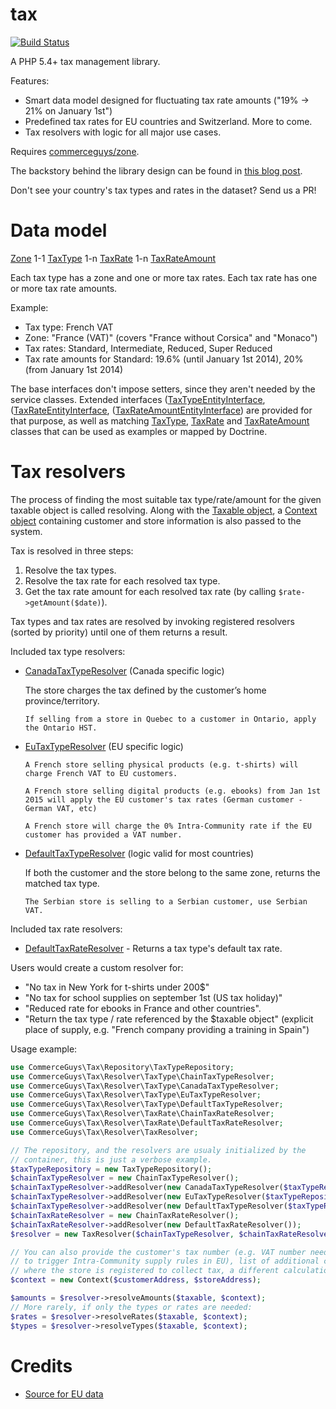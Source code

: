 tax
===

[![Build Status](https://travis-ci.org/commerceguys/tax.svg?branch=master)](https://travis-ci.org/commerceguys/tax)

A PHP 5.4+ tax management library.

Features:
- Smart data model designed for fluctuating tax rate amounts ("19% -> 21% on January 1st")
- Predefined tax rates for EU countries and Switzerland. More to come.
- Tax resolvers with logic for all major use cases.

Requires [commerceguys/zone](https://github.com/commerceguys/zone).

The backstory behind the library design can be found in [this blog post](https://drupalcommerce.org/blog/31036/commerce-2x-stories-taxes).

Don't see your country's tax types and rates in the dataset? Send us a PR!

# Data model

[Zone](https://github.com/commerceguys/zone/blob/master/src/Model/ZoneInterface.php) 1-1 [TaxType](https://github.com/commerceguys/tax/blob/master/src/Model/TaxTypeInterface.php) 1-n [TaxRate](https://github.com/commerceguys/tax/blob/master/src/Model/TaxRateInterface.php) 1-n [TaxRateAmount](https://github.com/commerceguys/tax/blob/master/src/Model/TaxRateAmountInterface.php)

Each tax type has a zone and one or more tax rates.
Each tax rate has one or more tax rate amounts.

Example:
- Tax type: French VAT
- Zone: "France (VAT)" (covers "France without Corsica" and "Monaco")
- Tax rates: Standard, Intermediate, Reduced, Super Reduced
- Tax rate amounts for Standard: 19.6% (until January 1st 2014), 20% (from January 1st 2014)

The base interfaces don't impose setters, since they aren't needed by the service classes.
Extended interfaces ([TaxTypeEntityInterface](https://github.com/commerceguys/tax/blob/master/src/Model/TaxTypeEntityInterface.php), ([TaxRateEntityInterface](https://github.com/commerceguys/tax/blob/master/src/Model/TaxRateEntityInterface.php), ([TaxRateAmountEntityInterface](https://github.com/commerceguys/tax/blob/master/src/Model/TaxRateAmountEntityInterface.php)) are provided for that purpose,
as well as matching [TaxType](https://github.com/commerceguys/tax/blob/master/src/Model/TaxType.php), [TaxRate](https://github.com/commerceguys/tax/blob/master/src/Model/TaxRate.php) and [TaxRateAmount](https://github.com/commerceguys/tax/blob/master/src/Model/TaxRateAmount.php) classes that can be used as examples or mapped by Doctrine.

# Tax resolvers

The process of finding the most suitable tax type/rate/amount for the given taxable object is called resolving.
Along with the [Taxable object](https://github.com/commerceguys/tax/blob/master/src/TaxableInterface.php), a [Context object](https://github.com/commerceguys/tax/blob/master/src/Resolver/Context.php) containing customer and store information is also passed to the system.

Tax is resolved in three steps:

1. Resolve the tax types.
2. Resolve the tax rate for each resolved tax type.
3. Get the tax rate amount for each resolved tax rate (by calling `$rate->getAmount($date)`).

Tax types and tax rates are resolved by invoking registered resolvers (sorted by priority) until one of them returns a result.

Included tax type resolvers:

- [CanadaTaxTypeResolver](https://github.com/commerceguys/tax/blob/master/src/Resolver/TaxType/CanadaTaxTypeResolver.php) (Canada specific logic)

  The store charges the tax defined by the customer’s home province/territory.

  `If selling from a store in Quebec to a customer in Ontario, apply the Ontario HST.`

- [EuTaxTypeResolver](https://github.com/commerceguys/tax/blob/master/src/Resolver/TaxType/EuTaxTypeResolver.php) (EU specific logic)

  `A French store selling physical products (e.g. t-shirts) will charge French VAT to EU customers.`

  `A French store selling digital products (e.g. ebooks) from Jan 1st 2015 will apply the EU customer's tax rates (German customer - German VAT, etc)`

  `A French store will charge the 0% Intra-Community rate if the EU customer has provided a VAT number.`

- [DefaultTaxTypeResolver](https://github.com/commerceguys/tax/blob/master/src/Resolver/TaxType/DefaultTaxTypeResolver.php) (logic valid for most countries)

  If both the customer and the store belong to the same zone, returns the matched tax type.

  `The Serbian store is selling to a Serbian customer, use Serbian VAT.`

Included tax rate resolvers:

- [DefaultTaxRateResolver](https://github.com/commerceguys/tax/blob/master/src/Resolver/TaxRate/DefaultTaxRateResolver.php) - Returns a tax type's default tax rate.

Users would create a custom resolver for:
- "No tax in New York for t-shirts under 200$"
- "No tax for school supplies on september 1st (US tax holiday)"
- "Reduced rate for ebooks in France and other countries".
- "Return the tax type / rate referenced by the $taxable object"
(explicit place of supply, e.g. "French company providing a training in Spain")

Usage example:
```php
use CommerceGuys\Tax\Repository\TaxTypeRepository;
use CommerceGuys\Tax\Resolver\TaxType\ChainTaxTypeResolver;
use CommerceGuys\Tax\Resolver\TaxType\CanadaTaxTypeResolver;
use CommerceGuys\Tax\Resolver\TaxType\EuTaxTypeResolver;
use CommerceGuys\Tax\Resolver\TaxType\DefaultTaxTypeResolver;
use CommerceGuys\Tax\Resolver\TaxRate\ChainTaxRateResolver;
use CommerceGuys\Tax\Resolver\TaxRate\DefaultTaxRateResolver;
use CommerceGuys\Tax\Resolver\TaxResolver;

// The repository, and the resolvers are usualy initialized by the
// container, this is just a verbose example.
$taxTypeRepository = new TaxTypeRepository();
$chainTaxTypeResolver = new ChainTaxTypeResolver();
$chainTaxTypeResolver->addResolver(new CanadaTaxTypeResolver($taxTypeRepository));
$chainTaxTypeResolver->addResolver(new EuTaxTypeResolver($taxTypeRepository));
$chainTaxTypeResolver->addResolver(new DefaultTaxTypeResolver($taxTypeRepository));
$chainTaxRateResolver = new ChainTaxRateResolver();
$chainTaxRateResolver->addResolver(new DefaultTaxRateResolver());
$resolver = new TaxResolver($chainTaxTypeResolver, $chainTaxRateResolver);

// You can also provide the customer's tax number (e.g. VAT number needed
// to trigger Intra-Community supply rules in EU), list of additional countries
// where the store is registered to collect tax, a different calculation date.
$context = new Context($customerAddress, $storeAddress);

$amounts = $resolver->resolveAmounts($taxable, $context);
// More rarely, if only the types or rates are needed:
$rates = $resolver->resolveRates($taxable, $context);
$types = $resolver->resolveTypes($taxable, $context);

```

# Credits
- [Source for EU data](http://ec.europa.eu/taxation_customs/resources/documents/taxation/vat/how_vat_works/rates/vat_rates_en.pdf)
